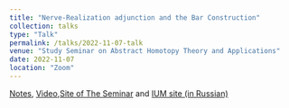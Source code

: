```yaml
---
title: "Nerve-Realization adjunction and the Bar Construction"
collection: talks
type: "Talk"
permalink: /talks/2022-11-07-talk
venue: "Study Seminar on Abstract Homotopy Theory and Applications"
date: 2022-11-07
location: "Zoom"
---
```


[Notes](https://drive.google.com/file/d/183TxU2vrP94UMjDy9bLxE3kmL7Bz2znT/view), [Video](https://youtu.be/5A36vq1NfDc),[Site of The Seminar](https://sites.google.com/view/homotopy-basics-seminar) and [IUM site (in Russian)](https://ium.mccme.ru/f22/f22-kaledin.html)


